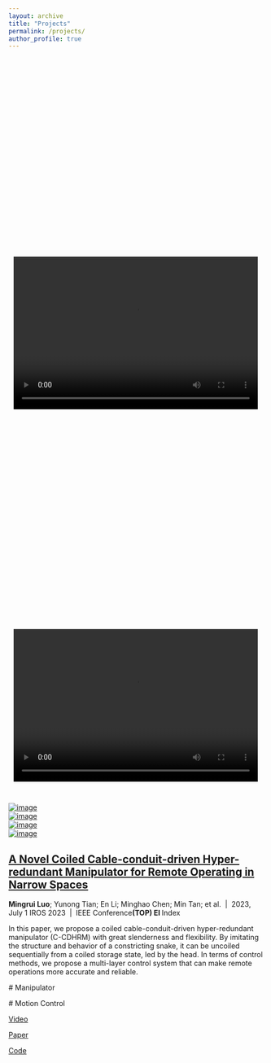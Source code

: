 ```yaml
---
layout: archive
title: "Projects"
permalink: /projects/
author_profile: true
---
```



<table style="width:100%;border:0px;border-spacing:0px;border-collapse:separate;margin-right:auto;margin-left:auto;"><tbody>
  <tr>
  <td style="padding:10px;width:50%;vertical-align:middle;line-height:20px">
    <p style="text-align:center">
      <video width="480" height="300" controls="controls">
        <source src="/projects/LKA_control/LKA.mp4" type="video/mp4" />
      </video>
    </p>
  </td>
  <td style="padding:20px;width:50%;vertical-align:middle;line-height:30px">
      <papertitle>Lane Keeping Assist (LKA) control based on the LQR controller.</papertitle>
    </a>
    <p> <strong>Introduction:</strong> Lateral lane keeping and speed keeping in different scenarios.</p>
    <strong>Related skills: </strong> <br>
    Vehicle dynamics model, <br>
    Frenet coordinate system, <br>
    LQR control, Docker.
    <p> <strong>Award:</strong> Second Prize in <a  href="https://developer.china-icv.cn/cicvDevlHome" target="_blank">China ICV Algorithms Challenge</a> (2022).</p>
    <p>  <a  href="https://github.com/Zhihaibi/Lateral_control" target="_blank">Code</a></p>
  </td>
</tr>

<table style="width:100%;border:0px;border-spacing:0px;border-collapse:separate;margin-right:auto;margin-left:auto;"><tbody>
  <tr>
  <td style="padding:10px;width:50%;vertical-align:middle;line-height:20px">
    <p style="text-align:center">
      <video width="480" height="300" controls="controls">
        <source src="/projects/Crazyfile/Crazyfile小型无人机.mp4" type="video/mp4" />
      </video>
    </p>
  </td>
  <td style="padding:20px;width:50%;vertical-align:middle;line-height:30px">
    <a href="https://ieeexplore.ieee.org/abstract/document/10011960/" target="_blank">
      <papertitle>Crazyfile Indoor UAV</papertitle>
    </a>
    <p> <strong>Introduction:</strong>UAV matlab simulation and flight test.</p>
    <strong>Related skills: </strong> <br> 
    Vicon/Optitrack, <br>
    Matlab, <br>
    ROS
    <br>
  </td>
</tr>
</tbody></table>

<div class="swiper">
<div class="swiper-wrapper" style="width:330px;">
<div class="swiper-slide"><a class="post-thumbnail" href="./data/media/paper_4.jpg" data-lightbox="image" data-title="A Novel Coiled Cable-conduit-driven Hyper-redundant Manipulator for Remote Operating in Narrow Spaces_0"> <img class="example-image" src="./data/media/paper_4.jpg"
alt="image" /></a></div>
<div class="swiper-slide"><a class="post-thumbnail" href="./data/media/IROS-1.gif" data-lightbox="image" data-title="A Novel Coiled Cable-conduit-driven Hyper-redundant Manipulator for Remote Operating in Narrow Spaces_1"> <img class="example-image" src="./data/media/IROS-1.gif"
alt="image" /></a></div>
<div class="swiper-slide"><a class="post-thumbnail" href="./data/media/IROS-2.gif" data-lightbox="image" data-title="A Novel Coiled Cable-conduit-driven Hyper-redundant Manipulator for Remote Operating in Narrow Spaces_2"> <img class="example-image" src="./data/media/IROS-2.gif"
alt="image" /></a></div>
<div class="swiper-slide"><a class="post-thumbnail" href="./data/media/IROS-3.gif" data-lightbox="image" data-title="A Novel Coiled Cable-conduit-driven Hyper-redundant Manipulator for Remote Operating in Narrow Spaces_3"> <img class="example-image" src="./data/media/IROS-3.gif"
alt="image" /></a></div>
</div>         
<div class="swiper-button-prev"></div>
<div class="swiper-button-next"></div>
</div>

<div class="post-content">
<h2 class="post-title"><a href="https://ieeexplore.ieee.org/document/10341359" target="_blank">A Novel Coiled Cable-conduit-driven Hyper-redundant Manipulator for Remote Operating in Narrow Spaces</a></h2>
<span class="post-date"><b>Mingrui Luo</b>; Yunong Tian; En Li; Minghao Chen; Min Tan; et al.&nbsp;&nbsp;|&nbsp;&nbsp;2023, July 1</span>
<span class="post-highlight">IROS 2023&nbsp;&nbsp;|&nbsp;&nbsp;IEEE Conference<b>(TOP) EI </b>Index</span>
<p>In this paper, we propose a coiled cable-conduit-driven hyper-redundant manipulator (C-CDHRM) with great slenderness
and flexibility. By imitating the structure and behavior of a constricting snake, it can be uncoiled sequentially from a coiled storage state, led by the head. In terms of control methods, we propose a multi-layer control system that can make remote operations more accurate and reliable.</p>
<div class="page-footer">
<div class="page-tag">

<a class="tag">&#35; Manipulator</a>

<a class="tag">&#35; Motion Control</a>

</div>
<div class="page-share">

<a href="https://www.bilibili.com/video/BV1Wh4y1Z7Vp/" target="_blank" title="Watch the experiment video"><span class="ace-icon ace-icon-film"></span>Video</a>

<a href="https://ieeexplore.ieee.org/stamp/stamp.jsp?tp=&arnumber=10341359" target="_blank" title="Read the paper"><span class="ace-icon ace-icon-file"></span>Paper</a>

<a href="https://github.com/HILMR/C-CDHRM" target="_blank" title="Download the program code"><span class="ace-icon ace-icon-folder"></span>Code</a>

</div>
</div>
</div>
</article>

<article class="post">

